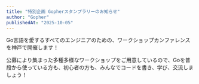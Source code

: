 ```yaml
---
title: "特別企画 Gopherスタンプラリーのお知らせ"
author: "Gopher"
publishedAt: "2025-10-05"
---
```


Go言語を愛するすべてのエンジニアのための、ワークショップカンファレンスを神戸で開催します！

公募により集まった多種多様なワークショップをご用意しているので、Goを普段から使っている方も、初心者の方も、みんなでコードを書き、学び、交流しましょう！

